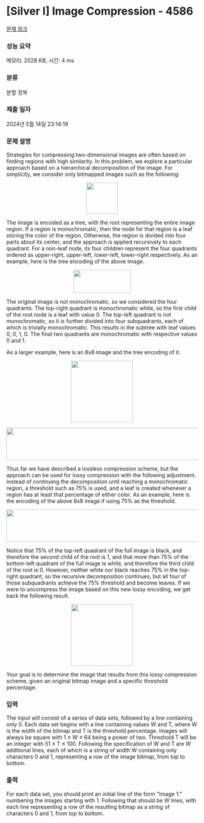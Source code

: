 # [Silver I] Image Compression - 4586 

[문제 링크](https://www.acmicpc.net/problem/4586) 

### 성능 요약

메모리: 2028 KB, 시간: 4 ms

### 분류

분할 정복

### 제출 일자

2024년 5월 14일 23:14:19

### 문제 설명

<p>Strategies for compressing two-dimensional images are often based on finding regions with high similarity. In this problem, we explore a particular approach based on a hierarchical decomposition of the image. For simplicity, we consider only bitmapped images such as the following:</p>

<p style="text-align:center"><img alt="" src="https://www.acmicpc.net/upload/images2/sample0.png" style="height:82px; width:82px"></p>

<p>The image is encoded as a tree, with the root representing the entire image region. If a region is monochromatic, then the node for that region is a leaf storing the color of the region. Otherwise, the region is divided into four parts about its center, and the approach is applied recursively to each quadrant. For a non-leaf node, its four children represent the four quadrants ordered as upper-right, upper-left, lower-left, lower-right respectively. As an example, here is the tree encoding of the above image.</p>

<p style="text-align:center"><img alt="" src="https://www.acmicpc.net/upload/images2/tree0.png" style="height:61px; width:151px"></p>

<p>The original image is not monochromatic, so we considered the four quadrants. The top-right quadrant is monochromatic white, so the first child of the root node is a leaf with value 0. The top-left quadrant is not monochromatic, so it is further divided into four subquadrants, each of which is trivially monochromatic. This results in the subtree with leaf values 0, 0, 1, 0. The final two quadrants are monochromatic with respective values 0 and 1.</p>

<p>As a larger example, here is an 8x8 image and the tree encoding of it.</p>

<p style="text-align:center"><img alt="" src="https://www.acmicpc.net/upload/images2/sample1.png" style="height:162px; width:162px"></p>

<p style="text-align:center"><img alt="" src="https://www.acmicpc.net/upload/images2/tree1.png" style="height:85px; width:580px"></p>

<p>Thus far we have described a lossless compression scheme, but the approach can be used for lossy compression with the following adjustment. Instead of continuing the decomposition until reaching a monochromatic region, a threshold such as 75% is used, and a leaf is created whenever a region has at least that percentage of either color. As an example, here is the encoding of the above 8x8 image if using 75% as the threshold.</p>

<p style="text-align:center"><img alt="" src="https://www.acmicpc.net/upload/images2/tree2.png" style="height:85px; width:526px"></p>

<p>Notice that 75% of the top-left quadrant of the full image is black, and therefore the second child of the root is 1, and that more than 75% of the bottom-left quadrant of the full image is white, and therefore the third child of the root is 0. However, neither white nor black reaches 75% in the top-right quadrant, so the recursive decomposition continues, but all four of those subquadrants achieve the 75% threshold and become leaves. If we were to uncompress the image based on this new lossy encoding, we get back the following result.</p>

<p style="text-align:center"><img alt="" src="https://www.acmicpc.net/upload/images2/sample2.png" style="height:162px; width:162px"></p>

<p>Your goal is to determine the image that results from this lossy compression scheme, given an original bitmap image and a specific threshold percentage.</p>

### 입력 

 <p>The input will consist of a series of data sets, followed by a line containing only 0. Each data set begins with a line containing values W and T, where W is the width of the bitmap and T is the threshold percentage. Images will always be square with 1 ≤ W ≤ 64 being a power of two. Threshold T will be an integer with 51 ≤ T ≤ 100. Following the specification of W and T are W additional lines, each of which is a string of width W containing only characters 0 and 1, representing a row of the image bitmap, from top to bottom.</p>

### 출력 

 <p>For each data set, you should print an initial line of the form "Image 1:" numbering the images starting with 1. Following that should be W lines, with each line representing a row of the resulting bitmap as a string of characters 0 and 1, from top to bottom.</p>

